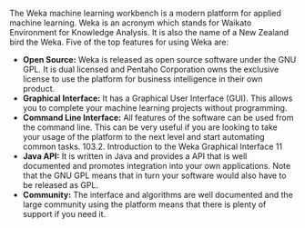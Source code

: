 The Weka machine learning workbench is a modern platform for applied machine learning. Weka
is an acronym which stands for Waikato Environment for Knowledge Analysis. It is also the
name of a New Zealand bird the Weka. Five of the top features for using Weka are:
- **Open Source:** Weka is released as open source software under the GNU GPL. It is
dual licensed and Pentaho Corporation owns the exclusive license to use the platform for
business intelligence in their own product.
- **Graphical Interface:** It has a Graphical User Interface (GUI). This allows you to
complete your machine learning projects without programming.
- **Command Line Interface:** All features of the software can be used from the command
line. This can be very useful if you are looking to take your usage of the platform to the
next level and start automating common tasks.
103.2. Introduction to the Weka Graphical Interface 11
- **Java API:** It is written in Java and provides a API that is well documented and promotes
integration into your own applications. Note that the GNU GPL means that in turn your
software would also have to be released as GPL.
- **Community:** The interface and algorithms are well documented and the large community
using the platform means that there is plenty of support if you need it.